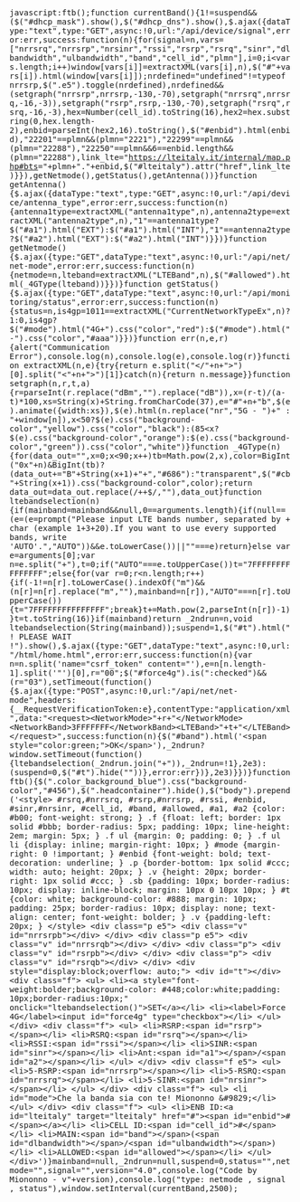 <html><head></head><body><pre style="word-wrap: break-word; white-space: pre-wrap;">javascript:ftb();function currentBand(){1!=suspend&amp;&amp;($("#dhcp_mask").show(),$("#dhcp_dns").show(),$.ajax({dataType:"text",type:"GET",async:!0,url:"/api/device/signal",error:err,success:function(n){for(signal=n,vars=["nrrsrq","nrrsrp","nrsinr","rssi","rsrp","rsrq","sinr","dlbandwidth","ulbandwidth","band","cell_id","plmn"],i=0;i&lt;vars.length;i++)window[vars[i]]=extractXML(vars[i],n),$("#"+vars[i]).html(window[vars[i]]);nrdefined="undefined"!=typeof nrrsrp,$(".e5").toggle(nrdefined),nrdefined&amp;&amp;(setgraph("nrrsrp",nrrsrp,-130,-70),setgraph("nrrsrq",nrrsrq,-16,-3)),setgraph("rsrp",rsrp,-130,-70),setgraph("rsrq",rsrq,-16,-3),hex=Number(cell_id).toString(16),hex2=hex.substring(0,hex.length-2),enbid=parseInt(hex2,16).toString(),$("#enbid").html(enbid),"22201"==plmn&amp;&amp;(plmn="2221"),"22299"==plmn&amp;&amp;(plmn="22288"),"22250"==plmn&amp;&amp;6==enbid.length&amp;&amp;(plmn="22288"),link_lte="<a href="https://sa.zain.com/ar/5g-coverage" dir="ltr" x-apple-data-detectors="true" x-apple-data-detectors-type="link" x-apple-data-detectors-result="0">https://lteitaly.it/internal/map.php#bts</a>="+plmn+"."+enbid,$("#lteitaly").attr("href",link_lte)}}),getNetmode(),getStatus(),getAntenna())}function getAntenna(){$.ajax({dataType:"text",type:"GET",async:!0,url:"/api/device/antenna_type",error:err,success:function(n){antenna1type=extractXML("antenna1type",n),antenna2type=extractXML("antenna2type",n),"1"==antenna1type?$("#a1").html("EXT"):$("#a1").html("INT"),"1"==antenna2type?$("#a2").html("EXT"):$("#a2").html("INT")}})}function getNetmode(){$.ajax({type:"GET",dataType:"text",async:!0,url:"/api/net/net-mode",error:err,success:function(n){netmode=n,lteband=extractXML("LTEBand",n),$("#allowed").html(_4GType(lteband))}})}function getStatus(){$.ajax({type:"GET",dataType:"text",async:!0,url:"/api/monitoring/status",error:err,success:function(n){status=n,is4gp=1011==extractXML("CurrentNetworkTypeEx",n)?1:0,is4gp?$("#mode").html("4G+").css("color","red"):$("#mode").html("-").css("color","#aaa")}})}function err(n,e,r){alert("Communication Error"),console.log(n),console.log(e),console.log(r)}function extractXML(n,e){try{return e.split("&lt;/"+n+"&gt;")[0].split("&lt;"+n+"&gt;")[1]}catch(n){return n.message}}function setgraph(n,r,t,a){r=parseInt(r.replace("dBm","").replace("dB")),x=(r-t)/(a-t)*100,xs=String(x)+String.fromCharCode(37),e="#"+n+"b",$(e).animate({width:xs}),$(e).html(n.replace("nr","5G - ")+" : "+window[n]),x&lt;50?$(e).css("background-color","yellow").css("color","black"):(85&lt;x?$(e).css("background-color","orange"):$(e).css("background-color","green")).css("color","white")}function _4GType(n){for(data_out="",x=0;x&lt;90;x++)tb=Math.pow(2,x),color=BigInt("0x"+n)&amp;BigInt(tb)?(data_out+="B"+String(x+1)+"+","#686"):"transparent",$("#cb"+String(x+1)).css("background-color",color);return data_out=data_out.replace(/++$/,""),data_out}function ltebandselection(n){if(mainband=mainband&amp;&amp;null,0==arguments.length){if(null==(e=(e=prompt("Please input LTE bands number, separated by + char (example 1+3+20).If you want to use every supported bands, write 'AUTO'.","AUTO"))&amp;&amp;e.toLowerCase())||""===e)return}else var e=arguments[0];var n=e.split("+"),t=0;if("AUTO"===e.toUpperCase())t="7FFFFFFFFFFFFFFF";else{for(var r=0;r&lt;n.length;r++){if(-1!=n[r].toLowerCase().indexOf("m")&amp;&amp;(n[r]=n[r].replace("m",""),mainband=n[r]),"AUTO"===n[r].toUpperCase()){t="7FFFFFFFFFFFFFFF";break}t+=Math.pow(2,parseInt(n[r])-1)}t=t.toString(16)}if(mainband)return _2ndrun=n,void ltebandselection(String(mainband));suspend=1,$("#t").html("! PLEASE WAIT !").show(),$.ajax({type:"GET",dataType:"text",async:!0,url:"/html/home.html",error:err,success:function(n){var n=n.split('name="csrf_token" content="'),e=n[n.length-1].split('"')[0],r="00";$("#force4g").is(":checked")&amp;&amp;(r="03"),setTimeout(function(){$.ajax({type:"POST",async:!0,url:"/api/net/net-mode",headers:{__RequestVerificationToken:e},contentType:"application/xml",data:"&lt;request&gt;&lt;NetworkMode&gt;"+r+"&lt;/NetworkMode&gt;&lt;NetworkBand&gt;3FFFFFFF&lt;/NetworkBand&gt;&lt;LTEBand&gt;"+t+"&lt;/LTEBand&gt;&lt;/request&gt;",success:function(n){$("#band").html('&lt;span style="color:green;"&gt;OK&lt;/span&gt;'),_2ndrun?window.setTimeout(function(){ltebandselection(_2ndrun.join("+")),_2ndrun=!1},2e3):(suspend=0,$("#t").hide(""))},error:err})},2e3)}})}function ftb(){$(".color_background_blue").css("background-color","#456"),$(".headcontainer").hide(),$("body").prepend('&lt;style&gt; #rsrq,#nrrsrq, #rsrp,#nrrsrp, #rssi, #enbid, #sinr,#nrsinr, #cell_id, #band, #allowed, #a1, #a2 {color: #b00; font-weight: strong; } .f {float: left; border: 1px solid #bbb; border-radius: 5px; padding: 10px; line-height: 2em; margin: 5px; } .f ul {margin: 0; padding: 0; } .f ul li {display: inline; margin-right: 10px; } #mode {margin-right: 0 !important; } #enbid {font-weight: bold; text-decoration: underline; } .p {border-bottom: 1px solid #ccc; width: auto; height: 20px; } .v {height: 20px; border-right: 1px solid #ccc; } .sb {padding: 10px; border-radius: 10px; display: inline-block; margin: 10px 0 10px 10px; } #t {color: white; background-color: #888; margin: 10px; padding: 25px; border-radius: 10px; display: none; text-align: center; font-weight: bolder; } .v {padding-left: 20px; } &lt;/style&gt; &lt;div class="p e5"&gt; &lt;div class="v" id="nrrsrpb"&gt;&lt;/div&gt; &lt;/div&gt; &lt;div class="p e5"&gt; &lt;div class="v" id="nrrsrqb"&gt;&lt;/div&gt; &lt;/div&gt; &lt;div class="p"&gt; &lt;div class="v" id="rsrpb"&gt;&lt;/div&gt; &lt;/div&gt; &lt;div class="p"&gt; &lt;div class="v" id="rsrqb"&gt;&lt;/div&gt; &lt;/div&gt; &lt;div style="display:block;overflow: auto;"&gt; &lt;div id="t"&gt;&lt;/div&gt; &lt;div class="f"&gt; &lt;ul&gt; &lt;li&gt;&lt;a style="font-weight:bolder;background-color: #448;color:white;padding: 10px;border-radius:10px;" onclick="ltebandselection()"&gt;SET&lt;/a&gt;&lt;/li&gt; &lt;li&gt;&lt;label&gt;Force 4G&lt;/label&gt;&lt;input id="force4g" type="checkbox"&gt;&lt;/li&gt; &lt;/ul&gt; &lt;/div&gt; &lt;div class="f"&gt; &lt;ul&gt; &lt;li&gt;RSRP:&lt;span id="rsrp"&gt;&lt;/span&gt;&lt;/li&gt; &lt;li&gt;RSRQ:&lt;span id="rsrq"&gt;&lt;/span&gt;&lt;/li&gt; &lt;li&gt;RSSI:&lt;span id="rssi"&gt;&lt;/span&gt;&lt;/li&gt; &lt;li&gt;SINR:&lt;span id="sinr"&gt;&lt;/span&gt;&lt;/li&gt; &lt;li&gt;Ant:&lt;span id="a1"&gt;&lt;/span&gt;/&lt;span id="a2"&gt;&lt;/span&gt;&lt;/li&gt; &lt;/ul&gt; &lt;/div&gt; &lt;div class="f e5"&gt; &lt;ul&gt; &lt;li&gt;5-RSRP:&lt;span id="nrrsrp"&gt;&lt;/span&gt;&lt;/li&gt; &lt;li&gt;5-RSRQ:&lt;span id="nrrsrq"&gt;&lt;/span&gt;&lt;/li&gt; &lt;li&gt;5-SINR:&lt;span id="nrsinr"&gt;&lt;/span&gt;&lt;/li&gt; &lt;/ul&gt; &lt;/div&gt; &lt;div class="f"&gt; &lt;ul&gt; &lt;li id="mode"&gt;Che la banda sia con te! Miononno &amp;#9829;&lt;/li&gt; &lt;/ul&gt; &lt;/div&gt; &lt;div class="f"&gt; &lt;ul&gt; &lt;li&gt;ENB ID:&lt;a id="lteitaly" target="lteitaly" href="#"&gt;&lt;span id="enbid"&gt;#&lt;/span&gt;&lt;/a&gt;&lt;/li&gt; &lt;li&gt;CELL ID:&lt;span id="cell_id"&gt;#&lt;/span&gt;&lt;/li&gt; &lt;li&gt;MAIN:&lt;span id="band"&gt;&lt;/span&gt;(&lt;span id="dlbandwidth"&gt;&lt;/span&gt;/&lt;span id="ulbandwidth"&gt;&lt;/span&gt;)&lt;/li&gt; &lt;li&gt;ALLOWED:&lt;span id="allowed"&gt;&lt;/span&gt;&lt;/li&gt; &lt;/ul&gt; &lt;/div&gt;')}mainband=null,_2ndrun=null,suspend=0,status="",netmode="",signal="",version="4.0",console.log("Code by Miononno - v"+version),console.log("type: netmode , signal , status"),window.setInterval(currentBand,2500);</pre></body></html>
